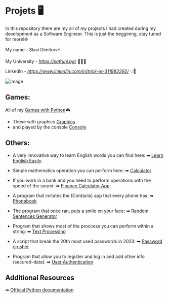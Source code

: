 # Projets 🖥️
In this repository there are my all of my projects I had created during my development as a Software Engineer.
This is just the beggining, stay tuned for more!🌐

My name - Slavi Dimitrov⚡

My University - *https://softuni.bg/* 🧑🏻‍🎓

Linkedln - *https://www.linkedin.com/in/trick-er-311982292/* 💡🧠

![image](https://user-images.githubusercontent.com/68993494/185683680-bcfefe65-88fb-4192-b0b2-ff9130c39487.png)

## Games:
All of my [Games with Python](https://github.com/sldimitrov/Projects/tree/main/GamesWithPython)🎮
* These with graphics [Graphics](https://github.com/sldimitrov/Projects/tree/main/GamesWithPython)
* and played by the console [Console](https://github.com/sldimitrov/Projects/tree/main/GamesWithPython)

## Others:
* A very innovative way to learn English words you can find here:
➡ [Learn English Easily](https://github.com/sldimitrov/Projects/tree/main/EnglishWordsScript)

* Simple mathematics operation you can perform here:
➡ [Calculator](https://github.com/sldimitrov/Projects/tree/main/Calculator)

* If you work in a bank and you need to perform operations with the speed of the sound:
➡ [Finance Calculator App](https://github.com/sldimitrov/Projects/tree/main/FinanceCalculatorApp)

* A program that imitates the (Contacts) app that every phone has:
➡ [Phonebook](https://github.com/sldimitrov/Projects/tree/main/Phonebook)

* The program that once ran, puts a smile on your face:
➡ [Random Sentences Generator](https://github.com/sldimitrov/Projects/tree/main/RandomSentencesGenerator)

* Program that shows most of the proccess you can perform within a string:
➡ [Text Processing](https://github.com/sldimitrov/Projects/tree/main/TextProcessing)

* A script that break the 20th most used passwords in 2023:
➡ [Password crusher](https://github.com/sldimitrov/Projects/tree/main/UsedPassBreaker)

* Program that allow you to register and log in and add other info (secured-data):
➡ [User Authentication](https://github.com/sldimitrov/Projects/tree/main/UserAuthentication)

## Additional Resources

➡ [Official Python documentation](https://docs.python.org/3/)
